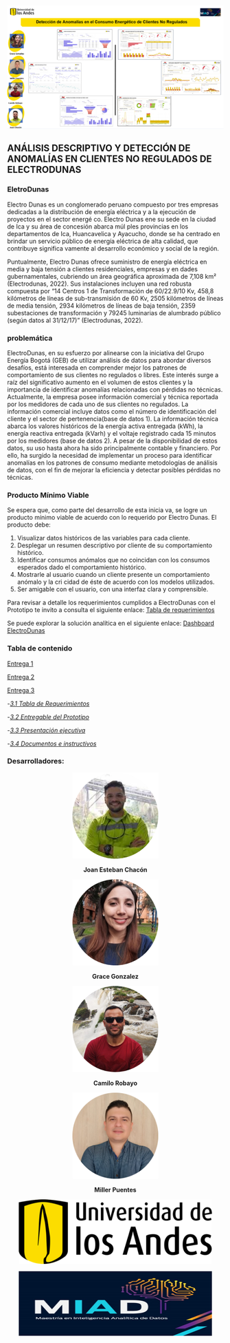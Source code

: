 ![UNIANDES](Imagenes/Portada_proyecto.png)

## ANÁLISIS DESCRIPTIVO Y DETECCIÓN DE ANOMALÍAS EN CLIENTES NO REGULADOS DE ELECTRODUNAS

### EletroDunas
Electro Dunas es un conglomerado peruano compuesto por tres empresas dedicadas a la distribución de energía eléctrica y a la ejecución de proyectos en el sector energé co. Electro Dunas ene su sede en la ciudad de Ica y su área de concesión abarca múl ples provincias en los departamentos de Ica, Huancavelica y Ayacucho, donde se ha centrado en brindar un servicio público de energía eléctrica de alta calidad, que contribuye significa vamente al desarrollo económico y social de la región.

Puntualmente, Electro Dunas ofrece suministro de energía eléctrica en media y baja tensión a clientes residenciales, empresas y en dades gubernamentales, cubriendo un área geográfica aproximada de 7,108 km² (Electrodunas, 2022). Sus instalaciones incluyen una red robusta compuesta por “14 Centros 1 de Transformación de 60/22.9/10 Kv, 458,8 kilómetros de líneas de sub-transmisión de 60 Kv, 2505 kilómetros de líneas de media tensión, 2934 kilómetros de líneas de baja tensión, 2359 subestaciones de transformación y 79245 luminarias de alumbrado público (según datos al 31/12/17)” (Electrodunas, 2022). 

### problemática
ElectroDunas, en su esfuerzo por alinearse con la iniciativa del Grupo Energía Bogotá (GEB) de utilizar análisis de datos para abordar diversos desafíos, está interesada en comprender mejor los patrones de comportamiento de sus clientes no regulados o libres. Este interés surge a raíz del significativo aumento en el volumen de estos clientes y la importancia de identificar anomalías relacionadas con pérdidas no técnicas. Actualmente, la empresa posee información comercial y técnica reportada por los medidores de cada uno de sus clientes no regulados. La información comercial incluye datos como el número de identificación del cliente y el sector de pertenencia(base de datos 1). La información técnica abarca los valores históricos de la energía activa entregada (kWh), la energía reactiva entregada (kVarh) y el voltaje registrado cada 15 minutos por los medidores (base de datos 2). A pesar de la disponibilidad de estos datos, su uso hasta ahora ha sido principalmente contable y financiero. Por ello, ha surgido la necesidad de implementar un proceso para identificar anomalías en los patrones de consumo mediante metodologías de análisis de datos, con el fin de mejorar la eficiencia y detectar posibles pérdidas no técnicas.

### Producto Mínimo Viable
Se espera que, como parte del desarrollo de esta inicia va, se logre un producto mínimo viable de acuerdo con lo requerido por Electro Dunas. El producto debe: 
1. Visualizar datos históricos de las variables para cada cliente. 
2. Desplegar un resumen descriptivo por cliente de su comportamiento histórico. 
3. Identificar consumos anómalos que no coincidan con los consumos esperados dado el comportamiento histórico. 
4. Mostrarle al usuario cuando un cliente presente un comportamiento anómalo y la cri cidad de éste de acuerdo con los modelos utilizados. 
5. Ser amigable con el usuario, con una interfaz clara y comprensible. 

Para revisar a detalle los requerimientos cumplidos a ElectroDunas con el Prototipo te invito a consulta el siguiente enlace: [Tabla de requerimientos](https://github.com/millerpuentes/ElectroDunas/blob/e2aa209f8f19ac8c7667e0469582c34257dfbe58/Entrega%203/1.%20Tabla%20de%20requerimientos/Tabla%20de%20Requerimientos.pdf)

Se puede explorar la solución analítica en el siguiente enlace:
[Dashboard ElectroDunas](https://app.powerbi.com/view?r=eyJrIjoiYjMzMjcxYzItNzJmMC00NjExLWJjNGEtNjU0ZmM4ZDU0MDNkIiwidCI6ImZhYTQ0ZmQ5LWRhYmUtNDA2NC1hNmJiLTU5NjA4ZWE5ZDBmMyIsImMiOjR9)

### Tabla de contenido

[Entrega 1](https://github.com/millerpuentes/ElectroDunas/tree/4f000d7417b196f3c496de0042ffb83423b7deb1/Entrega%201)

[Entrega 2](https://github.com/millerpuentes/ElectroDunas/tree/4f000d7417b196f3c496de0042ffb83423b7deb1/Entrega%202)

[Entrega 3](https://github.com/millerpuentes/ElectroDunas/tree/4f000d7417b196f3c496de0042ffb83423b7deb1/Entrega%203)

-[*3.1 Tabla de Requerimientos*](https://github.com/millerpuentes/ElectroDunas/tree/4f000d7417b196f3c496de0042ffb83423b7deb1/Entrega%203/1.%20Tabla%20de%20requerimientos) 

-[*3.2 Entregable del Prototipo*](https://github.com/millerpuentes/ElectroDunas/tree/4f000d7417b196f3c496de0042ffb83423b7deb1/Entrega%203/2.%20Entregable%20del%20prototipo)

-[*3.3 Presentación ejecutiva*](https://youtu.be/RbHyzCDAKmg)

-[*3.4 Documentos e instructivos*](https://github.com/millerpuentes/ElectroDunas/tree/4f000d7417b196f3c496de0042ffb83423b7deb1/Entrega%203/3.%20Documentos%20e%20Instructivos%20del%20prototipo)


### Desarrolladores: 
<p align="center">
  <img width="200" src="Imagenes/image_Joan.png" alt="Joan Esteban Chacón">
</p>
<p align="center">
  <b>Joan Esteban Chacón</b>
</p>
<p align="center">
  <img width="200" src="Imagenes/image_Grace.png" alt="Grace Gonzalez">
</p>
<p align="center">
  <b>Grace Gonzalez</b>
</p>

<p align="center">
  <img width="200" src="Imagenes/image_CR.png" alt="Camilo Robayo">
</p>
<p align="center">
  <b>Camilo Robayo</b>
</p>

<p align="center">
  <img width="200" src="Imagenes/image_MP.png" alt="Miller Puentes">
</p>
<p align="center">
  <b>Miller Puentes</b>
</p>


<p align="center">
  <img width="450" height="150" src="Imagenes/image_UNIANDES.png" alt="UNIANDES">
</p>


<p align="center">
  <img width="450" height="150" src="Imagenes/image_MIAD.png" alt="MIAD">
</p>
